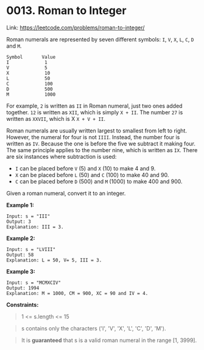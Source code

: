 # 0013. Roman to Integer

Link: https://leetcode.com/problems/roman-to-integer/

Roman numerals are represented by seven different symbols: ```I```, ```V```, ```X```, ```L```, ```C```, ```D``` and ```M```.

```
Symbol       Value
I             1
V             5
X             10
L             50
C             100
D             500
M             1000
```

For example, ```2``` is written as ```II``` in Roman numeral, just two ones added together. ```12``` is written as ```XII```, which is simply ```X + II```. The number ```27``` is written as ```XXVII```, which is X ```X + V + II```.

Roman numerals are usually written largest to smallest from left to right. However, the numeral for four is not ```IIII```. Instead, the number four is written as ```IV```. Because the one is before the five we subtract it making four. The same principle applies to the number nine, which is written as ```IX```. There are six instances where subtraction is used:

- ```I``` can be placed before ```V``` (5) and ```X``` (10) to make 4 and 9. 
- ```X``` can be placed before ```L``` (50) and ```C``` (100) to make 40 and 90. 
- ```C``` can be placed before ```D``` (500) and ```M``` (1000) to make 400 and 900.


Given a roman numeral, convert it to an integer.
 

__Example 1:__

```
Input: s = "III"
Output: 3
Explanation: III = 3.
```

__Example 2:__

```
Input: s = "LVIII"
Output: 58
Explanation: L = 50, V= 5, III = 3.
```

__Example 3:__

```
Input: s = "MCMXCIV"
Output: 1994
Explanation: M = 1000, CM = 900, XC = 90 and IV = 4.
 ```

__Constraints:__

> 1 <= s.length <= 15

> s contains only the characters ('I', 'V', 'X', 'L', 'C', 'D', 'M').

> It is **guaranteed** that s is a valid roman numeral in the range [1, 3999].
